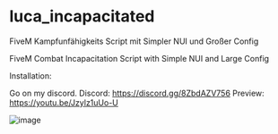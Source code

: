 # luca_incapacitated
FiveM Kampfunfähigkeits Script mit Simpler NUI und Großer Config

FiveM Combat Incapacitation Script with Simple NUI and Large Config

Installation:

Go on my discord. 
Discord: https://discord.gg/8ZbdAZV756 
Preview: https://youtu.be/Jzylz1uUo-U

![image](https://user-images.githubusercontent.com/128648720/234284423-78fc99e6-9914-4b51-b410-095657714963.png)
